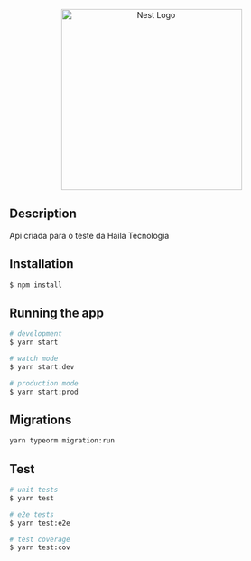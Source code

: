 <p align="center">
<img src="https://static.wixstatic.com/media/a459c3_e49a3fbaf3a148c5b133d90c4f582813~mv2.png/v1/fill/w_139,h_40,al_c,q_85,usm_0.66_1.00_0.01/Haila-1.webp" width="320" alt="Nest Logo" />
</p>

[circleci-image]: https://img.shields.io/circleci/build/github/nestjs/nest/master?token=abc123def456
[circleci-url]: https://circleci.com/gh/nestjs/nest


  

## Description

Api criada para o teste da Haila Tecnologia

## Installation

```bash
$ npm install
```

## Running the app

```bash
# development
$ yarn start

# watch mode
$ yarn start:dev

# production mode
$ yarn start:prod
```

## Migrations

```bash
yarn typeorm migration:run
```

## Test

```bash
# unit tests
$ yarn test

# e2e tests
$ yarn test:e2e

# test coverage
$ yarn test:cov
```


